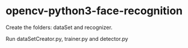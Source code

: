 # opencv-python3-face-recognition

Create the folders: dataSet and recognizer.

Run dataSetCreator.py, trainer.py and detector.py
